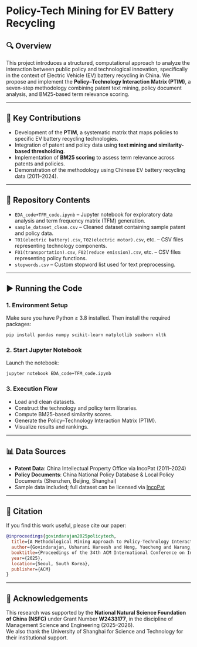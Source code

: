 # Policy-Tech Mining for EV Battery Recycling

## 🔍 Overview

This project introduces a structured, computational approach to analyze the interaction between public policy and technological innovation, specifically in the context of Electric Vehicle (EV) battery recycling in China. We propose and implement the **Policy–Technology Interaction Matrix (PTIM)**, a seven-step methodology combining patent text mining, policy document analysis, and BM25-based term relevance scoring.

---

## 🧠 Key Contributions

- Development of the **PTIM**, a systematic matrix that maps policies to specific EV battery recycling technologies.
- Integration of patent and policy data using **text mining and similarity-based thresholding**.
- Implementation of **BM25 scoring** to assess term relevance across patents and policies.
- Demonstration of the methodology using Chinese EV battery recycling data (2011–2024).

---

## 📁 Repository Contents

- `EDA_code+TFM_code.ipynb` – Jupyter notebook for exploratory data analysis and term frequency matrix (TFM) generation.
- `sample_dataset_clean.csv` – Cleaned dataset containing sample patent and policy data.
- `T01(electric battery).csv`, `T02(electric motor).csv`, etc. – CSV files representing technology components.
- `F01(transportation).csv`, `F02(reduce emission).csv`, etc. – CSV files representing policy functions.
- `stopwords.csv` – Custom stopword list used for text preprocessing.

---

## ▶️ Running the Code

### 1. Environment Setup  
Make sure you have Python ≥ 3.8 installed. Then install the required packages:

```bash
pip install pandas numpy scikit-learn matplotlib seaborn nltk
```

### 2. Start Jupyter Notebook  
Launch the notebook:

```bash
jupyter notebook EDA_code+TFM_code.ipynb
```

### 3. Execution Flow  
- Load and clean datasets.  
- Construct the technology and policy term libraries.  
- Compute BM25-based similarity scores.  
- Generate the Policy–Technology Interaction Matrix (PTIM).  
- Visualize results and rankings.

---

## 📊 Data Sources

- **Patent Data**: China Intellectual Property Office via IncoPat (2011–2024)
- **Policy Documents**: China National Policy Database & Local Policy Documents (Shenzhen, Beijing, Shanghai)
- Sample data included; full dataset can be licensed via [IncoPat](https://www.incopat.com)

---

## 📜 Citation

If you find this work useful, please cite our paper:

```bibtex
@inproceedings{govindarajan2025policytech,
  title={A Methodological Mining Approach to Policy-Technology Interaction: An Application of EV Battery Recycling in China},
  author={Govindarajan, Usharani Hareesh and Hong, Yuecheng and Narang, Gagan and Sospiro, Paolo},
  booktitle={Proceedings of the 34th ACM International Conference on Information and Knowledge Management (CIKM)},
  year={2025},
  location={Seoul, South Korea},
  publisher={ACM}
}
```

---

## 🤝 Acknowledgements

This research was supported by the **National Natural Science Foundation of China (NSFC)** under Grant Number **W2433177**, in the discipline of Management Science and Engineering (2025–2026).  
We also thank the University of Shanghai for Science and Technology for their institutional support.
